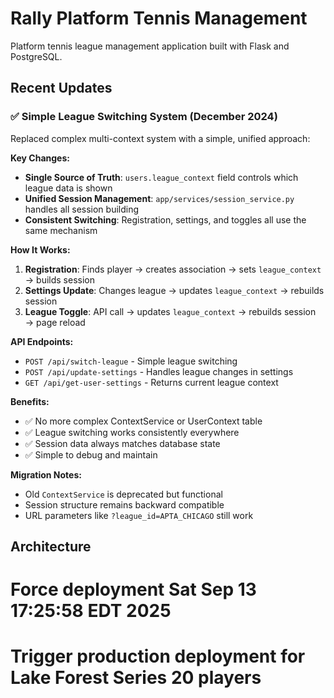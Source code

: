 # Rally Platform Tennis Management

Platform tennis league management application built with Flask and PostgreSQL.

## Recent Updates

### ✅ Simple League Switching System (December 2024)

Replaced complex multi-context system with a simple, unified approach:

**Key Changes:**
- **Single Source of Truth**: `users.league_context` field controls which league data is shown
- **Unified Session Management**: `app/services/session_service.py` handles all session building
- **Consistent Switching**: Registration, settings, and toggles all use the same mechanism

**How It Works:**
1. **Registration**: Finds player → creates association → sets `league_context` → builds session
2. **Settings Update**: Changes league → updates `league_context` → rebuilds session  
3. **League Toggle**: API call → updates `league_context` → rebuilds session → page reload

**API Endpoints:**
- `POST /api/switch-league` - Simple league switching
- `POST /api/update-settings` - Handles league changes in settings
- `GET /api/get-user-settings` - Returns current league context

**Benefits:**
- ✅ No more complex ContextService or UserContext table
- ✅ League switching works consistently everywhere
- ✅ Session data always matches database state
- ✅ Simple to debug and maintain

**Migration Notes:**
- Old `ContextService` is deprecated but functional
- Session structure remains backward compatible
- URL parameters like `?league_id=APTA_CHICAGO` still work

## Architecture
# Force deployment Sat Sep 13 17:25:58 EDT 2025
# Trigger production deployment for Lake Forest Series 20 players
